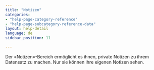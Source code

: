 ```yaml
---
title: "Notizen"
categories:
- "help-page-category-reference"
- "help-page-subcategory-reference-data"
layout: help-detail
language: de
sidebar_position: 11

---
```


Der &laquo;Notizen&raquo;-Bereich ermöglicht es ihnen, private Notizen zu ihrem Datensatz zu machen. Nur sie können ihre eigenen Notizen sehen.

